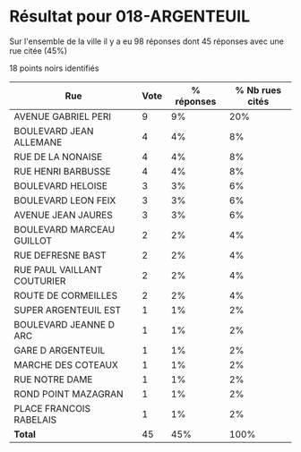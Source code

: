 # Résultat pour 018-ARGENTEUIL

Sur l'ensemble de la ville il y a eu 98 réponses dont 45 réponses avec une rue citée (45%)

18 points noirs identifiés

| Rue | Vote | % réponses | % Nb rues cités|
|-----|------|------------|----------------|
| AVENUE GABRIEL PERI | 9 | 9% | 20%|
| BOULEVARD JEAN ALLEMANE | 4 | 4% | 8%|
| RUE DE LA NONAISE | 4 | 4% | 8%|
| RUE HENRI BARBUSSE | 4 | 4% | 8%|
| BOULEVARD HELOISE | 3 | 3% | 6%|
| BOULEVARD LEON FEIX | 3 | 3% | 6%|
| AVENUE JEAN JAURES | 3 | 3% | 6%|
| BOULEVARD MARCEAU GUILLOT | 2 | 2% | 4%|
| RUE DEFRESNE BAST | 2 | 2% | 4%|
| RUE PAUL VAILLANT COUTURIER | 2 | 2% | 4%|
| ROUTE DE CORMEILLES | 2 | 2% | 4%|
| SUPER ARGENTEUIL EST | 1 | 1% | 2%|
| BOULEVARD JEANNE D ARC | 1 | 1% | 2%|
| GARE D ARGENTEUIL | 1 | 1% | 2%|
| MARCHE DES COTEAUX | 1 | 1% | 2%|
| RUE NOTRE DAME | 1 | 1% | 2%|
| ROND POINT MAZAGRAN | 1 | 1% | 2%|
| PLACE FRANCOIS RABELAIS | 1 | 1% | 2%|
| **Total** | 45 | 45% | 100%|
